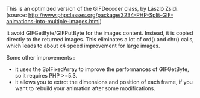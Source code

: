 This is an optimized version of the GIFDecoder class, by László Zsidi. (source: http://www.phpclasses.org/package/3234-PHP-Split-GIF-animations-into-multiple-images.html)

It avoid GIFGetByte/GIFPutByte for the images content. Instead, it is copied directly to the returned images. This eliminates a lot of ord() and chr() calls, which leads to about x4 speed improvement for large images.

Some other improvements :
- it uses the SplFixedArray to improve the performances of GIFGetByte, so it requires PHP >=5.3.
- it allows you to extrct the dimensions and position of each frame, if you want to rebuild your animation after some modifications.
